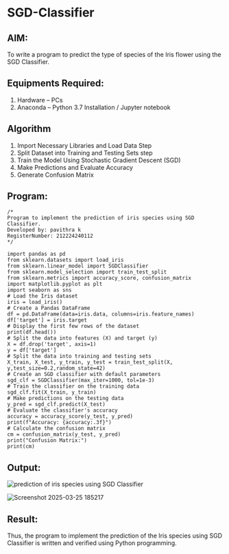 # SGD-Classifier
## AIM:
To write a program to predict the type of species of the Iris flower using the SGD Classifier.

## Equipments Required:
1. Hardware – PCs
2. Anaconda – Python 3.7 Installation / Jupyter notebook

## Algorithm
1. Import Necessary Libraries and Load Data Step
2. Split Dataset into Training and Testing Sets step
3. Train the Model Using Stochastic Gradient Descent (SGD)
4. Make Predictions and Evaluate Accuracy
5. Generate Confusion Matrix
 

## Program:
```
/*
Program to implement the prediction of iris species using SGD Classifier.
Developed by: pavithra k 
RegisterNumber: 212224240112
*/
```
```
import pandas as pd
from sklearn.datasets import load_iris
from sklearn.linear_model import SGDClassifier
from sklearn.model_selection import train_test_split
from sklearn.metrics import accuracy_score, confusion_matrix
import matplotlib.pyplot as plt
import seaborn as sns
# Load the Iris dataset
iris = load_iris()
# Create a Pandas DataFrame
df = pd.DataFrame(data=iris.data, columns=iris.feature_names)
df['target'] = iris.target
# Display the first few rows of the dataset
print(df.head())
# Split the data into features (X) and target (y)
X = df.drop('target', axis=1)
y = df['target']
# Split the data into training and testing sets
X_train, X_test, y_train, y_test = train_test_split(X, y,test_size=0.2,random_state=42)
# Create an SGD classifier with default parameters
sgd_clf = SGDClassifier(max_iter=1000, tol=1e-3)
# Train the classifier on the training data
sgd_clf.fit(X_train, y_train)
# Make predictions on the testing data
y_pred = sgd_clf.predict(X_test)
# Evaluate the classifier's accuracy
accuracy = accuracy_score(y_test, y_pred)
print(f"Accuracy: {accuracy:.3f}")
# Calculate the confusion matrix
cm = confusion_matrix(y_test, y_pred)
print("Confusion Matrix:")
print(cm)
```


## Output:
![prediction of iris species using SGD Classifier](sam.png)

![Screenshot 2025-03-25 185217](https://github.com/user-attachments/assets/e764dfb6-5bc1-4c7d-a408-dce0e87ab939)


## Result:
Thus, the program to implement the prediction of the Iris species using SGD Classifier is written and verified using Python programming.

